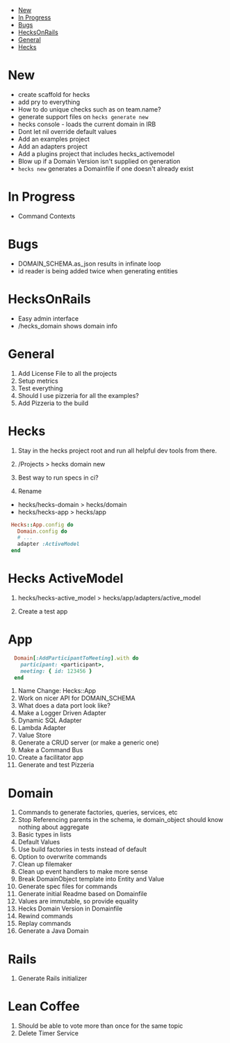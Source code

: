 <!-- TOC -->

- [New](#new)
- [In Progress](#in-progress)
- [Bugs](#bugs)
- [HecksOnRails](#hecksonrails)
- [General](#general)
- [Hecks](#hecks)

<!-- /TOC -->

# New
* create scaffold for hecks
* add pry to everything
* How to do unique checks such as on team.name?
* generate support files on `hecks generate new`
* hecks console - loads the current domain in IRB
* Dont let nil override default values
* Add an examples project
* Add an adapters project
* Add a plugins project that includes hecks_activemodel
* Blow up if a Domain Version isn't supplied on generation
* `hecks new` generates a Domainfile if one doesn't already exist

# In Progress
* Command Contexts

# Bugs
* DOMAIN_SCHEMA.as_json results in infinate loop
* id reader is being added twice when generating entities

# HecksOnRails
  * Easy admin interface
  * /hecks_domain shows domain info

# General
1. Add License File to all the projects
1. Setup metrics
1. Test everything
1. Should I use pizzeria for all the examples?
1. Add Pizzeria to the build

# Hecks
1. Stay in the hecks project root and run all helpful dev tools from there.
1. /Projects > hecks domain new

1. Best way to run specs in ci?
1. Rename
  * hecks/hecks-domain > hecks/domain
  * hecks/hecks-app > hecks/app
 ```ruby
  Hecks::App.config do 
    Domain.config do
    # ...
    adapter :ActiveModel
  end
```

# Hecks ActiveModel
1. hecks/hecks-active_model > hecks/app/adapters/active_model
  
1. Create a test app

# App
```ruby
  Domain[:AddParticipantToMeeting].with do
    participant: <participant>,
    meeting: { id: 123456 }
  end
```

1. Name Change: Hecks::App
1. Work on nicer API for DOMAIN_SCHEMA
1. What does a data port look like?
1. Make a Logger Driven Adapter
1. Dynamic SQL Adapter
1. Lambda Adapter
1. Value Store
1. Generate a CRUD server (or make a generic one)
1. Make a Command Bus
1. Create a facilitator app
1. Generate and test Pizzeria

# Domain
1. Commands to generate factories, queries, services, etc
1. Stop Referencing parents in the schema, ie domain_object should know nothing about aggregate
1. Basic types in lists
1. Default Values
1. Use build factories in tests instead of default
1. Option to overwrite commands
1. Clean up filemaker
1. Clean up event handlers to make more sense
1. Break DomainObject template into Entity and Value
1. Generate spec files for commands
1. Generate initial Readme based on Domainfile
1. Values are immutable, so provide equality
1. Hecks Domain Version in Domainfile
1. Rewind commands
1. Replay commands
1. Generate a Java Domain

# Rails
1. Generate Rails initializer

# Lean Coffee
1. Should be able to vote more than once for the same topic
1. Delete Timer Service

